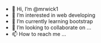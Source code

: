 - 👋 Hi, I’m @mrwick1
- 👀 I’m interested in web developing
- 🌱 I’m currently learning bootstrap
- 💞️ I’m looking to collaborate on ...
- 📫 How to reach me ...

<!---
mrwick1/mrwick1 is a ✨ special ✨ repository because its `README.md` (this file) appears on your GitHub profile.
You can click the Preview link to take a look at your changes.
--->
